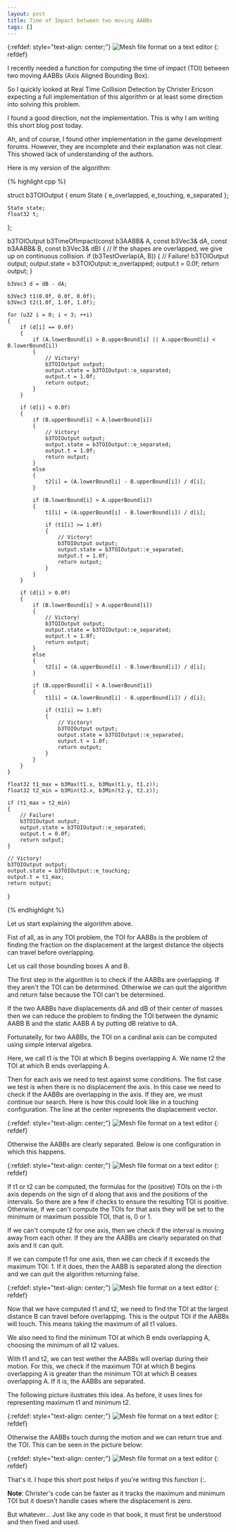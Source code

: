 ```yaml
---
layout: post
title: Time of Impact between two moving AABBs
tags: []
---
```


{:refdef: style="text-align: center;"}
![Mesh file format on a text editor](/assets/touching_1.png) 
{: refdef}

I recently needed a function for computing the time of impact (TOI) between two moving AABBs (Axis Aligned Bounding Box). 

So I quickly looked at Real Time Collision Detection by Christer Ericson expecting a full implementation of this algorithm or 
at least some direction into solving this problem.

I found a good direction, not the implementation. This is why I am writing this short blog post today. 

Ah, and of course, I found other implementation in the game development forums. However, they are incomplete and their explanation was not clear. This showed lack of understanding of 
the authors.

Here is my version of the algorithm:

{% highlight cpp %}

struct b3TOIOutput
{
	enum State
	{
		e_overlapped,
		e_touching,
		e_separated
	};

	State state;
	float32 t;
};

b3TOIOutput b3TimeOfImpact(const b3AABB& A, const b3Vec3& dA, const b3AABB& B, const b3Vec3& dB)
{
	// If the shapes are overlapped, we give up on continuous collision.
	if (b3TestOverlap(A, B))
	{
		// Failure!
		b3TOIOutput output;
		output.state = b3TOIOutput::e_overlapped;
		output.t = 0.0f;
		return output;
	}
	
	b3Vec3 d = dB - dA;

	b3Vec3 t1(0.0f, 0.0f, 0.0f);
	b3Vec3 t2(1.0f, 1.0f, 1.0f);

	for (u32 i = 0; i < 3; ++i)
	{
		if (d[i] == 0.0f)
		{
			if (A.lowerBound[i] > B.upperBound[i] || A.upperBound[i] < B.lowerBound[i])
			{
				// Victory!
				b3TOIOutput output;
				output.state = b3TOIOutput::e_separated;
				output.t = 1.0f;
				return output;
			}
		}

		if (d[i] < 0.0f)
		{
			if (B.upperBound[i] < A.lowerBound[i])
			{
				// Victory!
				b3TOIOutput output;
				output.state = b3TOIOutput::e_separated;
				output.t = 1.0f;
				return output;
			}
			else
			{
				t2[i] = (A.lowerBound[i] - B.upperBound[i]) / d[i];
			}
		
			if (B.lowerBound[i] > A.upperBound[i])
			{
				t1[i] = (A.upperBound[i] - B.lowerBound[i]) / d[i];
				
				if (t1[i] >= 1.0f)
				{
					// Victory!
					b3TOIOutput output;
					output.state = b3TOIOutput::e_separated;
					output.t = 1.0f;
					return output;
				}
			}
		}

		if (d[i] > 0.0f)
		{	
			if (B.lowerBound[i] > A.upperBound[i])
			{
				// Victory!
				b3TOIOutput output;
				output.state = b3TOIOutput::e_separated;
				output.t = 1.0f;
				return output;
			}
			else
			{
				t2[i] = (A.upperBound[i] - B.lowerBound[i]) / d[i];
			}
		
			if (B.upperBound[i] < A.lowerBound[i])
			{
				t1[i] = (A.lowerBound[i] - B.upperBound[i]) / d[i];

				if (t1[i] >= 1.0f)
				{
					// Victory!
					b3TOIOutput output;
					output.state = b3TOIOutput::e_separated;
					output.t = 1.0f;
					return output;
				}
			}
		}
	}

	float32 t1_max = b3Max(t1.x, b3Max(t1.y, t1.z));
	float32 t2_min = b3Min(t2.x, b3Min(t2.y, t2.z));

	if (t1_max > t2_min)
	{
		// Failure!
		b3TOIOutput output;
		output.state = b3TOIOutput::e_separated;
		output.t = 0.0f;
		return output;
	}

	// Victory!
	b3TOIOutput output;
	output.state = b3TOIOutput::e_touching;
	output.t = t1_max;
	return output;
}

{% endhighlight %}

Let us start explaining the algorithm above.

Fist of all, as in any TOI problem, the TOI for AABBs is the problem of finding the fraction on the displacement at the largest distance the objects can travel before overlapping. 

Let us call those bounding boxes A and B. 

The first step in the algorithm is to check if the AABBs are overlapping. If they aren't the TOI can be 
determined. Otherwise we can quit the algorithm and return false because the TOI can't be determined.

If the two AABBs have displacements dA and dB of their center of masses then we can reduce the problem to finding the TOI 
between the dynamic AABB B and the static AABB A by putting dB relative to dA.

Fortunatelly, for two AABBs, the TOI on a cardinal axis can be computed using simple interval algebra. 

Here, we call t1 is the TOI at which B begins overlapping A. We name t2 the TOI at which B ends overlapping A.

Then for each axis we need to test against some conditions. 
The fist case we test is when there is no displacement the axis. In this case we need to check if the AABBs are overlapping in the axis. 
If they are, we must continue our search. Here is how this could look like in a touching configuration. 
The line at the center represents the displacement vector.

{:refdef: style="text-align: center;"}
![Mesh file format on a text editor](/assets/touching_3.png) 
{: refdef}

Otherwise the AABBs are clearly separated. Below is one configuration in which this happens.

{:refdef: style="text-align: center;"}
![Mesh file format on a text editor](/assets/separating_2.png) 
{: refdef}

If t1 or t2 can be computed, the formulas for the (positive) TOIs on the i-th axis depends on the sign of d 
along that axis and the positions of the intervals. So there are a few if checks to ensure the resulting TOI is positive. 
Otherwise, if we can't compute the TOIs for that axis they will be set to the minimum or maximum possible TOI, that is, 0 or 1.

If we can't compute t2 for one axis, then we check if the interval is moving away from each other. If they are the AABBs are clearly 
separated on that axis and it can quit.

If we can compute t1 for one axis, then we can check if it exceeds the maximum TOI: 1. If it does, then the AABB is separated along the direction and 
we can quit the algorithm returning false.

{:refdef: style="text-align: center;"}
![Mesh file format on a text editor](/assets/separating_3.png) 
{: refdef}

Now that we have computed t1 and t2, we need to find the TOI at the largest distance B can travel before overlapping. This is the output TOI if 
the AABBs will touch. This means taking the maximum of all t1 values.

We also need to find the minimum TOI at which B ends overlapping A, choosing the minimum of all t2 values.

With t1 and t2, we can test wether the AABBs will overlap during their motion. For this, we check if the maximum TOI at which B begins 
overlapping A is greater than the minimum TOI at which B ceases overlapping A. If it is, the AABBs are separated. 

The following picture ilustrates this idea. As before, it uses lines for representing maximum t1 and minimum t2. 

{:refdef: style="text-align: center;"}
![Mesh file format on a text editor](/assets/separating_1.png) 
{: refdef}

Otherwise the AABBs touch during the motion and we can return true and the TOI. This can be seen in the picture below:

{:refdef: style="text-align: center;"}
![Mesh file format on a text editor](/assets/touching_2.png) 
{: refdef}

That's it. I hope this short post helps if you're writing this function (:. 

**Note**: Christer's code can be faster as it tracks the maximum and minimum TOI but it doesn't handle cases where the displacement is zero. 

But whatever... Just like any code in that book, it must first be understood and then fixed and used.